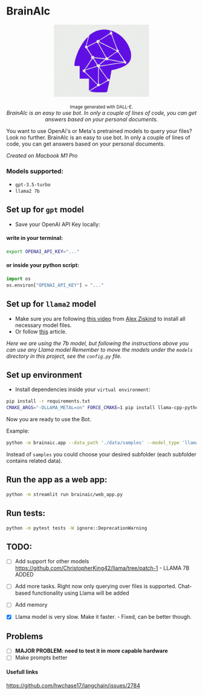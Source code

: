 # BrainAIc
<p align="center">
    <img src="./images/logo.png" alt="BrainAIc" width="50%">

</p>
<p align="center">
    <small>Image generated with DALL-E.<br></small>
    <em>BrainAIc is an easy to use bot. In only a couple of lines of code, you can get answers based on your personal documents.</em>
</p>


You want to use OpenAi's or Meta's pretrained models to query your files? Look no further.
BrainAIc is an easy to use bot. In only a couple of lines of code, you can get answers based on your personal documents.

*Created on Macbook M1 Pro*

### Models supported:
- `gpt-3.5-turbo`
- `llama2 7b`

## Set up for `gpt` model
- Save your OpenAI API Key locally:
#### write in your terminal:
```sh
export OPENAI_API_KEY="..."
```
#### or inside your python script:
```python
import os
os.environ["OPENAI_API_KEY"] = "..."
```

## Set up for `llama2` model
- Make sure you are following [this video](https://www.youtube.com/watch?v=TsVZJbnnaSs) from [Alex Ziskind](https://github.com/alexziskind1) to install all necessary model files.
- Or follow [this](https://medium.com/@auslei/llama-2-for-mac-m1-ed67bbd9a0c2) article.

*Here we are using the 7b model, but following the instructions above you can use any Llama model*
*Remember to move the models under the `models` directory in this project, see the `config.py` file.*

## Set up environment
- Install dependencies inside your `virtual environment`:
```sh
pip install -r requirements.txt
CMAKE_ARGS="-DLLAMA_METAL=on" FORCE_CMAKE=1 pip install llama-cpp-python
```

Now you are ready to use the Bot.

Example:
```sh
python -m brainaic.app --data_path './data/samples' --model_type 'llama' --prompt 'How old is Vasilis?'
```
Instead of `samples` you could choose your desired subfolder (each subfolder contains related data).


## Run the app as a web app:
```sh
python -m streamlit run brainaic/web_app.py
```


## Run tests:
```sh
python -m pytest tests -W ignore::DeprecationWarning
```

## TODO:
- [ ] Add support for other models
    https://github.com/ChristopherKing42/llama/tree/patch-1 - LLAMA 7B ADDED
- [ ] Add more tasks. Right now only querying over files is supported. Chat-based functionality using Llama will be added
- [ ] Add memory
- [x] Llama model is very slow. Make it faster. - Fixed, can be better though.


## Problems
- [ ] **MAJOR PROBLEM: need to test it in more capable hardware**
- [ ] Make prompts better

#### Usefull links
https://github.com/hwchase17/langchain/issues/2784
